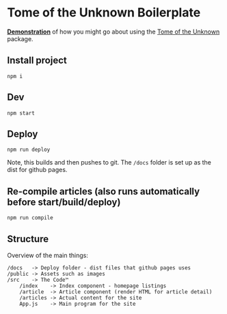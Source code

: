# Tome of the Unknown Boilerplate

[**Demonstration**](https://entozoon.github.io/tome-boilerplate/) of how you might go about using the [Tome of the Unknown](https://entozoon.github.io/tome-of-the-unknown) package.

## Install project

    npm i

## Dev

    npm start

## Deploy

    npm run deploy

Note, this builds and then pushes to git. The `/docs` folder is set up as the dist for github pages.

## Re-compile articles (also runs automatically before start/build/deploy)

    npm run compile

## Structure

Overview of the main things:

    /docs   -> Deploy folder - dist files that github pages uses
    /public -> Assets such as images
    /src    -> The Code™
        /index    -> Index component - homepage listings
        /article  -> Article component (render HTML for article detail)
        /articles -> Actual content for the site
        App.js    -> Main program for the site

